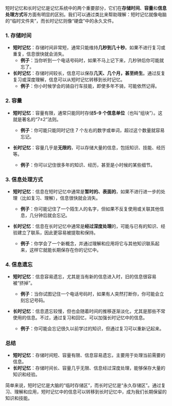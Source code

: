 短时记忆和长时记忆是记忆系统中的两个重要部分，它们在**存储时间**、**容量**和**信息处理方式**等方面有明显的区别。我们可以通过类比来帮助理解：短时记忆就像电脑的“临时文件夹”，而长时记忆则像“硬盘”中的永久文件。

### 1. 存储时间

- **短时记忆**：存储时间非常短，通常只能维持**几秒到几十秒**。如果不进行复习或重复，信息很快就会消失。
  - **例子**：当你听到一个电话号码时，如果不马上记下来，几秒钟后你可能就忘了。
- **长时记忆**：存储时间较长，信息可以保存**几天、几个月，甚至终生**。通过反复复习或深度理解，信息可以从短时记忆转移到长时记忆。
  - **例子**：你小时候学会的骑自行车技能，即使多年不骑，可能依然记得。

### 2. 容量

- **短时记忆**：容量有限，通常只能同时存储**5-9 个信息单位**（也叫“组块”）。这就是著名的“7±2”法则。

  - **例子**：你可能只能同时记住 7 个左右的数字或单词，超过这个数量就容易忘记。

- **长时记忆**：容量几乎是**无限的**，可以存储大量的信息，包括知识、技能、经历等。
  - **例子**：你可以记住很多年的知识、经历，甚至是小时候的某些细节。

### 3. 信息处理方式

- **短时记忆**：信息在短时记忆中通常是**暂时的、表面的**，如果不进行进一步的处理（比如复习、理解），信息很快就会消失。

  - **例子**：你可能记住了一个陌生人的名字，但如果不反复使用或关联其他信息，几分钟后就会忘记。

- **长时记忆**：信息在长时记忆中通常是**经过深度处理**的，可能与已有的知识、经验建立了联系，因此更容易被提取和保持。
  - **例子**：你学会了一个新概念，并通过理解和应用将它与其他知识联系起来，这样它就能长期保存在你的记忆中。

### 4. 信息遗忘

- **短时记忆**：信息容易遗忘，尤其是当有新的信息进入时，旧的信息很容易被“挤掉”。

  - **例子**：当你试图记住一个电话号码时，如果有人突然打断你，你可能会立刻忘记号码。

- **长时记忆**：信息遗忘较慢，但也会随着时间的推移逐渐淡化，尤其是那些不常使用的信息。不过，通过复习和回忆，可以加强长时记忆中的信息。
  - **例子**：你可能会忘记很久以前学过的知识，但通过复习可以重新记起来。

### 总结

- **短时记忆**：存储时间短、容量有限、信息容易遗忘，主要用于处理当前需要的信息。
- **长时记忆**：存储时间长、容量几乎无限、信息经过深度处理，能够保存大量的知识和经验。

简单来说，短时记忆是大脑的“临时存储区”，而长时记忆是“永久存储区”。通过复习、理解和应用，短时记忆中的信息可以转移到长时记忆中，成为我们长期保留的知识和技能。
